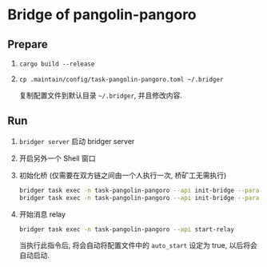 Bridge of pangolin-pangoro
===

## Prepare

1. `cargo build --release`
2. `cp .maintain/config/task-pangolin-pangoro.toml ~/.bridger`

   复制配置文件到默认目录 `~/.bridger`, 并且修改内容.


## Run

1. `bridger server`
   启动 bridger server

2. 开启另外一个 Shell 窗口

3. 初始化桥 (仅需要在双方链之间由一个人执行一次, 桥矿工无需执行)

   ```bash
   bridger task exec -n task-pangolin-pangoro --api init-bridge --param bridge=pangolin-to-pangoro
   bridger task exec -n task-pangolin-pangoro --api init-bridge --param bridge=pangoro-to-pangolin
   ```

4. 开始消息 relay

   ```bash
   bridger task exec -n task-pangolin-pangoro --api start-relay
   ```

   当执行此指令后, 将会自动将配置文件中的 `auto_start` 设定为 true, 以后将会自动启动.

